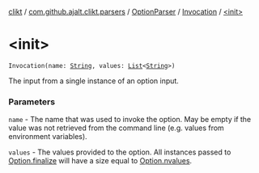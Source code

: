 [clikt](../../../index.md) / [com.github.ajalt.clikt.parsers](../../index.md) / [OptionParser](../index.md) / [Invocation](index.md) / [&lt;init&gt;](./-init-.md)

# &lt;init&gt;

`Invocation(name: `[`String`](https://kotlinlang.org/api/latest/jvm/stdlib/kotlin/-string/index.html)`, values: `[`List`](https://kotlinlang.org/api/latest/jvm/stdlib/kotlin.collections/-list/index.html)`<`[`String`](https://kotlinlang.org/api/latest/jvm/stdlib/kotlin/-string/index.html)`>)`

The input from a single instance of an option input.

### Parameters

`name` - The name that was used to invoke the option. May be empty if the value was not retrieved
from the command line (e.g. values from environment variables).

`values` - The values provided to the option. All instances passed to [Option.finalize](../../../com.github.ajalt.clikt.parameters.options/-option/finalize.md)
will have a size equal to [Option.nvalues](../../../com.github.ajalt.clikt.parameters.options/-option/nvalues.md).
